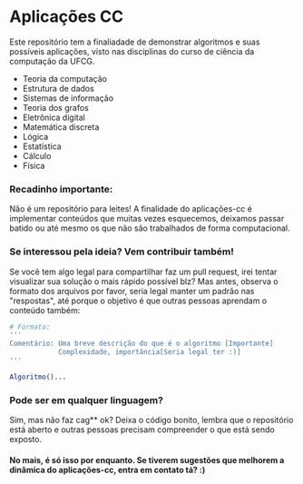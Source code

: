 # Aplicações CC

Este repositório tem a finaliadade de demonstrar algoritmos e suas possíveis aplicações, visto nas disciplinas do curso de ciência da computação da UFCG.

  - Teoria da computação
  - Estrutura de dados
  - Sistemas de informação
  - Teoria dos grafos
  - Eletrônica digital
  - Matemática discreta
  - Lógica
  - Estatística
  - Cálculo
  - Física

### Recadinho importante:
Não é um repositório para leites! A finalidade do aplicações-cc é implementar conteúdos que muitas vezes esquecemos, deixamos passar batido ou até mesmo os que não são trabalhados de forma computacional.

### Se interessou pela ideia? Vem contribuir também!
Se você tem algo legal para compartilhar faz um pull request, irei tentar visualizar sua solução o mais rápido possível blz? Mas antes, observa o formato dos arquivos por favor, seria legal manter um padrão nas "respostas", até porque o objetivo é que outras pessoas aprendam o conteúdo também:

```sh
# Formato:
'''
Comentário: Uma breve descrição do que é o algoritmo [Importante]
            Complexidade, importância[Seria legal ter :)]
'''

Algoritmo()...

```
### Pode ser em qualquer linguagem?
Sim, mas não faz cag** ok? Deixa o código bonito, lembra que o repositório está aberto e outras pessoas precisam compreender o que está sendo exposto.

#### No mais, é só isso por enquanto. Se tiverem sugestões que melhorem a dinâmica do aplicações-cc, entra em contato tá? :)
